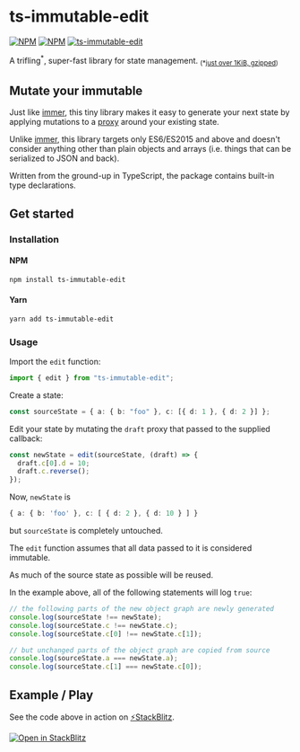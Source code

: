 # ts-immutable-edit

[![NPM](https://img.shields.io/npm/l/ts-immutable-edit)](https://www.npmjs.com/package/ts-immutable-edit)
[![NPM](https://img.shields.io/npm/v/ts-immutable-edit)](https://www.npmjs.com/package/ts-immutable-edit)
[![ts-immutable-edit](https://github.com/biggyspender/ts-immutable-edit/actions/workflows/ts-immutable-edit.yml/badge.svg?branch=master)](https://github.com/biggyspender/ts-immutable-edit/actions/workflows/ts-immutable-edit.yml)

A trifling<sup>\*</sup>, super-fast library for state management. <sub>(\*[just over 1KiB, gzipped](https://bundlephobia.com/package/ts-immutable-edit))</sub>

## Mutate your immutable

Just like [immer](https://github.com/immerjs/immer), this tiny library makes it easy to generate your next state by applying mutations to a [proxy](https://developer.mozilla.org/en-US/docs/Web/JavaScript/Reference/Global_Objects/Proxy) around your existing state.

Unlike [immer](https://github.com/immerjs/immer), this library targets only ES6/ES2015 and above and doesn't consider anything other than plain objects and arrays (i.e. things that can be serialized to JSON and back).

Written from the ground-up in TypeScript, the package contains built-in type declarations.

## Get started

### Installation

#### NPM

```sh
npm install ts-immutable-edit
```

#### Yarn

```sh
yarn add ts-immutable-edit
```

### Usage

Import the `edit` function:

```typescript
import { edit } from "ts-immutable-edit";
```

Create a state:

```typescript
const sourceState = { a: { b: "foo" }, c: [{ d: 1 }, { d: 2 }] };
```

Edit your state by mutating the `draft` proxy that passed to the supplied callback:

```typescript
const newState = edit(sourceState, (draft) => {
  draft.c[0].d = 10;
  draft.c.reverse();
});
```

Now, `newState` is

```typescript
{ a: { b: 'foo' }, c: [ { d: 2 }, { d: 10 } ] }
```

but `sourceState` is completely untouched.

The `edit` function assumes that all data passed to it is considered immutable.

As much of the source state as possible will be reused.

In the example above, all of the following statements will log `true`:

```typescript
// the following parts of the new object graph are newly generated
console.log(sourceState !== newState);
console.log(sourceState.c !== newState.c);
console.log(sourceState.c[0] !== newState.c[1]);

// but unchanged parts of the object graph are copied from source
console.log(sourceState.a === newState.a);
console.log(sourceState.c[1] === newState.c[0]);
```

## Example / Play

See the code above in action on [⚡StackBlitz](https://stackblitz.com/fork/ts-immutable-edit-demo?file=src/index.ts&view=editor).

[![Open in StackBlitz](https://developer.stackblitz.com/img/open_in_stackblitz.svg)](https://stackblitz.com/fork/ts-immutable-edit-demo?file=src/index.ts&view=editor)
